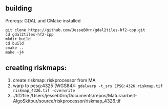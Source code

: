 ## building

Prereqs: GDAL and CMake installed

```
git clone https://github.com/JesseB0rn/gdal2tiles-hf2-cpp.git
cd gdal2tiles-hf2-cpp
mkdir build
cd build
cmake ..
make -j4
```

## creating riskmaps:

1. create riskmap: riskprocessor from MA
2. warp to pesg:4325 (WGS84):: `gdalwarp -t_srs EPSG:4326 riskmap.tif riskmap_4326.tif -overwrite`
3. ./tif2tile /Users/jesseb0rn/Documents/repos/Maturaarbeit-AlgoSkitour/source/riskprocessor/riskmap_4326.tif
